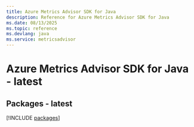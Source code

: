 ```yaml
---
title: Azure Metrics Advisor SDK for Java
description: Reference for Azure Metrics Advisor SDK for Java
ms.date: 08/13/2025
ms.topic: reference
ms.devlang: java
ms.service: metricsadvisor
---
```

# Azure Metrics Advisor SDK for Java - latest
## Packages - latest
[!INCLUDE [packages](metrics-advisor-index.md)]